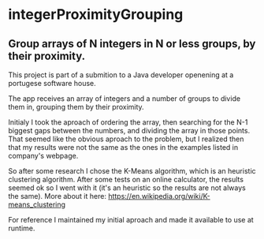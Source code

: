 # integerProximityGrouping
## Group arrays of N integers in N or less groups, by their proximity.


This project is part of a submition to a Java developer openening at a portugese software house.

The app receives an array of integers and a number of groups to divide them in, grouping them by their proximity.

Initialy I took the aproach of ordering the array, then searching for the N-1 biggest gaps between the numbers, and dividing the array in those points.
That seemed like the obvious aproach to the problem, but I realized then that my results were not the same as the ones in the examples listed in company's webpage.

So after some research I chose the K-Means algorithm, which is an heuristic clustering algorithm. After some tests on an online calculator, the results seemed ok so I went with it (it's an heuristic so the results are not always the same).
More about it here: https://en.wikipedia.org/wiki/K-means_clustering

For reference I maintained my initial aproach and made it available to use at runtime.
